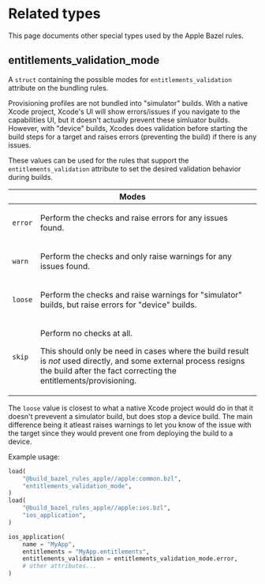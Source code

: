# Related types

This page documents other special types used by the Apple Bazel rules.

<a name="entitlements_validation_mode"></a>
## entitlements_validation_mode

A `struct` containing the possible modes for `entitlements_validation`
attribute on the bundling rules.

Provisioning profiles are not bundled into "simulator" builds. With a native
Xcode project, Xcode's UI will show errors/issues if you navigate to the
capabilities UI, but it doesn't actually prevent these simluator builds.
However, with "device" builds, Xcodes does validation before starting the build
steps for a target and raises errors (preventing the build) if there is any
issues.

These values can be used for the rules that support the
`entitlements_validation` attribute to set the desired validation behavior
during builds.

<table class="table table-condensed table-bordered table-params">
  <colgroup>
    <col class="col-param" />
    <col class="param-description" />
  </colgroup>
  <thead>
    <tr>
      <th colspan="2">Modes</th>
    </tr>
  </thead>
  <tbody>
    <tr>
      <td><code>error</code></td>
      <td>
        <p>Perform the checks and raise errors for any issues found.</p>
      </td>
    </tr>
    <tr>
      <td><code>warn</code></td>
      <td>
        <p>Perform the checks and only raise warnings for any issues found.</p>
      </td>
    </tr>
    <tr>
      <td><code>loose</code></td>
      <td>
        <p>Perform the checks and raise warnings for "simulator" builds, but
        raise errors for "device" builds.</p>
      </td>
    </tr>
    <tr>
      <td><code>skip</code></td>
      <td>
        <p>Perform no checks at all.</p>
        <p>This should only be need in cases where the build result is
        <i>not</i> used directly, and some external process resigns the build
        after the fact correcting the entitlements/provisioning.</p>
      </td>
    </tr>
  </tbody>
</table>

The `loose` value is closest to what a native Xcode project would do in that
it doesn't prevevent a simulator build, but does stop a device build. The main
difference being it atleast raises warnings to let you know of the issue with
the target since they would prevent one from deploying the build to a device.

Example usage:

```python
load(
    "@build_bazel_rules_apple//apple:common.bzl",
    "entitlements_validation_mode",
)
load(
    "@build_bazel_rules_apple//apple:ios.bzl",
    "ios_application",
)

ios_application(
    name = "MyApp",
    entitlements = "MyApp.entitlements",
    entitlements_validation = entitlements_validation_mode.error,
    # other attributes...
)
```
